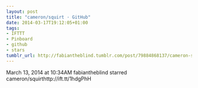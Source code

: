 ```yaml
---
layout: post
title: "cameron/squirt · GitHub"
date: 2014-03-17T19:12:05+01:00
tags:
- IFTTT
- Pinboard
- github
- stars
tumblr_url: http://fabiantheblind.tumblr.com/post/79884868137/cameron-squirt-github
---
```

March 13, 2014 at 10:34AM
fabiantheblind starred cameron/squirthttp://ift.tt/1hdgPhH
